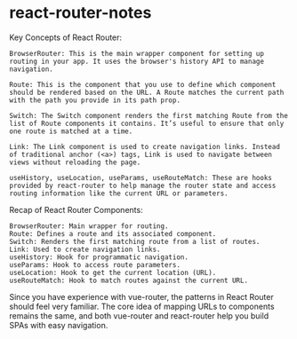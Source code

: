 # react-router-notes

Key Concepts of React Router:

    BrowserRouter: This is the main wrapper component for setting up routing in your app. It uses the browser's history API to manage navigation.

    Route: This is the component that you use to define which component should be rendered based on the URL. A Route matches the current path with the path you provide in its path prop.

    Switch: The Switch component renders the first matching Route from the list of Route components it contains. It’s useful to ensure that only one route is matched at a time.

    Link: The Link component is used to create navigation links. Instead of traditional anchor (<a>) tags, Link is used to navigate between views without reloading the page.

    useHistory, useLocation, useParams, useRouteMatch: These are hooks provided by react-router to help manage the router state and access routing information like the current URL or parameters.




Recap of React Router Components:

    BrowserRouter: Main wrapper for routing.
    Route: Defines a route and its associated component.
    Switch: Renders the first matching route from a list of routes.
    Link: Used to create navigation links.
    useHistory: Hook for programmatic navigation.
    useParams: Hook to access route parameters.
    useLocation: Hook to get the current location (URL).
    useRouteMatch: Hook to match routes against the current URL.

Since you have experience with vue-router, the patterns in React Router should feel very familiar. The core idea of mapping URLs to components remains the same, and both vue-router and react-router help you build SPAs with easy navigation.
